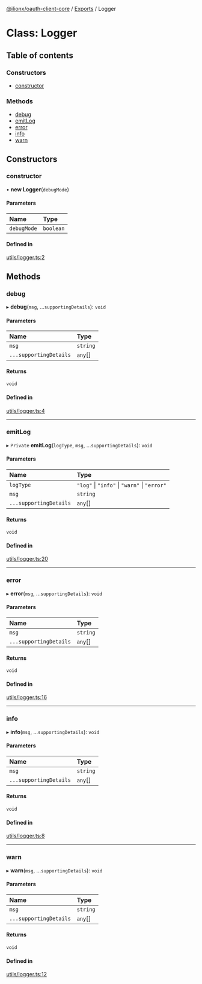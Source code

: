 [@ilionx/oauth-client-core](../README.md) / [Exports](../modules.md) / Logger

# Class: Logger

## Table of contents

### Constructors

- [constructor](Logger.md#constructor)

### Methods

- [debug](Logger.md#debug)
- [emitLog](Logger.md#emitlog)
- [error](Logger.md#error)
- [info](Logger.md#info)
- [warn](Logger.md#warn)

## Constructors

### constructor

• **new Logger**(`debugMode`)

#### Parameters

| Name | Type |
| :------ | :------ |
| `debugMode` | `boolean` |

#### Defined in

[utils/logger.ts:2](https://github.com/Q24/oauth-client/blob/fb10545/packages/oauth-client-core/src/utils/logger.ts#L2)

## Methods

### debug

▸ **debug**(`msg`, ...`supportingDetails`): `void`

#### Parameters

| Name | Type |
| :------ | :------ |
| `msg` | `string` |
| `...supportingDetails` | `any`[] |

#### Returns

`void`

#### Defined in

[utils/logger.ts:4](https://github.com/Q24/oauth-client/blob/fb10545/packages/oauth-client-core/src/utils/logger.ts#L4)

___

### emitLog

▸ `Private` **emitLog**(`logType`, `msg`, ...`supportingDetails`): `void`

#### Parameters

| Name | Type |
| :------ | :------ |
| `logType` | ``"log"`` \| ``"info"`` \| ``"warn"`` \| ``"error"`` |
| `msg` | `string` |
| `...supportingDetails` | `any`[] |

#### Returns

`void`

#### Defined in

[utils/logger.ts:20](https://github.com/Q24/oauth-client/blob/fb10545/packages/oauth-client-core/src/utils/logger.ts#L20)

___

### error

▸ **error**(`msg`, ...`supportingDetails`): `void`

#### Parameters

| Name | Type |
| :------ | :------ |
| `msg` | `string` |
| `...supportingDetails` | `any`[] |

#### Returns

`void`

#### Defined in

[utils/logger.ts:16](https://github.com/Q24/oauth-client/blob/fb10545/packages/oauth-client-core/src/utils/logger.ts#L16)

___

### info

▸ **info**(`msg`, ...`supportingDetails`): `void`

#### Parameters

| Name | Type |
| :------ | :------ |
| `msg` | `string` |
| `...supportingDetails` | `any`[] |

#### Returns

`void`

#### Defined in

[utils/logger.ts:8](https://github.com/Q24/oauth-client/blob/fb10545/packages/oauth-client-core/src/utils/logger.ts#L8)

___

### warn

▸ **warn**(`msg`, ...`supportingDetails`): `void`

#### Parameters

| Name | Type |
| :------ | :------ |
| `msg` | `string` |
| `...supportingDetails` | `any`[] |

#### Returns

`void`

#### Defined in

[utils/logger.ts:12](https://github.com/Q24/oauth-client/blob/fb10545/packages/oauth-client-core/src/utils/logger.ts#L12)
